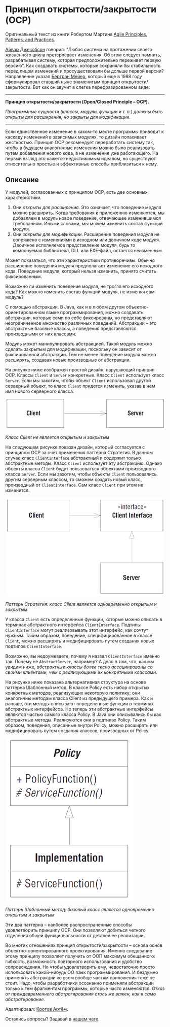 # Принцип открытости/закрытости (OCP)

Оригинальный текст из книги Робертом Мартина [Agile Principles, Patterns, and Practices](https://www.amazon.com/Agile-Principles-Patterns-Practices-C/dp/0131857258).

[Айвар Джекобсон](https://www.amazon.com/Object-Oriented-Software-Engineering-Approach/dp/0201544350) говорил: "Любая система на протяжении своего жизненного цикла претерпевает изменения. Об этом следует помнить, разрабатывая систему, которая предположительно переживет первую версию". Как создавать системы, которые сохраняли бы стабильность перед  лицом изменений и просуществовали бы дольше первой версии? Направление указал [Бертран Мейер](https://www.amazon.com/Object-Oriented-Software-Construction-Prentice-Hall-International/dp/0136290493), который еще в 1988 году сформулировал ставший ныне знаменитым принцип открытости/закрытости. Вот как он звучит в слегка перефразированном виде:

---
**Принцип открытости/закрытости (Open/Closed Principle – OCP).**

*Программные сущности (классы, модули, функции и т. п.) должны быть открыты для расширения, но закрыты для модификации.*

---

Если единственное изменение в каком-то месте программы приводит к каскаду изменений в зависимых модулях, то дизайн попахивает жесткостью. Принцип OCP рекомендует переработать систему так, чтобы в будущем аналогичные изменения можно было реализовать путем добавления нового кода, а не изменения уже работающего. На первый
взгляд это кажется недостижимым идеалом, но существуют относительно простые и эффективные способы приблизиться к нему.

## Описание

У модулей, согласованных с принципом OCP, есть две основных характеристики.

1. Они *открыты для расширения*. Это означает, что поведение модуля можно расширить. Когда требования к приложению изменяются, мы добавляем в модуль новое поведение, отвечающее изменившимся требованиям. Иными словами, мы можем изменить состав функций модуля.
1. Они *закрыты для модификации*. Расширение поведения модуля не сопряжено с изменениями в исходном или двоичном коде модуля. Двоичное исполняемое представление модуля, будь то компонуемая библиотека, DLL или EXE-файл, остается неизменным.

Может показаться, что эти характеристики противоречивы. Обычно расширение поведения модуля предполагает изменение его исходного
кода. Поведение модуля, который нельзя изменить, принято считать фиксированным.

Возможно ли изменить поведение модуля, не трогая его исходного кода? Как можно изменить состав функций модуля, не изменяя сам модуль?

С помощью абстракции. В Java, как и в любом другом объектно-ориентированном языке программирования, можно создавать абстракции, которые сами по себе фиксированы, но представляют неограниченное множество различных поведений. Абстракции – это абстрактные базовые классы, а поведения представляются производными от них классами.

Модуль может манипулировать абстракцией. Такой модуль можно сделать закрытым для модификации, поскольку он зависит от фиксированной абстракции. Тем не менее поведение модуля можно расширять, создавая новые производные от абстракции.

На рисунке ниже изображен простой дизайн, нарушающий принцип OCP. Классы ```Client``` и ```Server``` конкретные. Класс ```Client``` использует класс ```Server```. Если мы захотим, чтобы объект ```Client``` использовал другой серверный объект, то класс ```Client``` придется изменить, указав в нем имя нового серверного класса.

![_](./img/solid/ocp-img-01.png)

*Класс Client не является открытым и закрытым*

На следующем рисунке показан дизайн, который согласуется с принципом OCP за счет применения паттерна Стратегия. В данном случае класс ```ClientInterface``` абстрактный и содержит только абстрактные методы. Класс ```Client``` использует эту абстракцию. Однако объекты класса ```Client``` будут пользоваться объектами производного класса ```Server```. Если мы захотим, чтобы объекты ```Client``` пользовались другим серверным классом, то сможем создать новый класс, производный от ```ClientInterface```. Сам класс ```Client``` при этом не изменится.

![_](./img/solid/ocp-img-02.png)

*Паттерн Стратегия: класс Client является одновременно открытым и закрытым*

У класса ```Client``` есть определенные функции, которые можно описать в терминах абстрактного интерфейса ```ClientInterface```. Подтипы ```ClientInterface``` могут реализовывать этот интерфейс, как сочтут нужным. Таким образом, поведение, специфицированное в классе ```Client```, можно расширять и модифицировать путем создания новых подтипов ```ClientInterface```.

Возможно, вы недоумеваете, почему я назвал ```ClientInterface``` именно так. Почему не ```AbstractServer```, например? А дело в том, что, как мы увидим ниже, *абстрактные классы более тесно ассоциированы со своими клиентами, чем с реализующими их конкретными классами*.

На рисунке ниже показана альтернативная структура на основе паттерна Шаблонный метод. В классе Policy есть набор открытых конкретных методов, реализующих некоторую политику; они аналогичны методам класса Client из предыдущего примера. Как и раньше, эти методы описывают определенные функции в терминах абстрактных интерфейсов. Но теперь эти абстрактные интерфейсы являются частью самого класса Policy. В Java они описывались бы как абстрактные методы. Реализуются они в подтипах Policy. Таким образом, поведения, описанные внутри Policy, можно расширять или модифицировать путем создания классов, производных от Policy.

![_](./img/solid/ocp-img-03.png)

*Паттерн Шаблонный метод: базовый класс является одновременно открытым и закрытым*

Эти два паттерна – наиболее распространенные способы удовлетворить принципу OCP. Они позволяют добиться четкого отделения общей функциональности от деталей ее реализации.

Во многих отношениях принцип открытости/закрытости – основа основ объектно-ориентированного проектирования. Именно следование этому принципу позволяет получить от ООП максимум обещанного: гибкость, возможность повторного использования и удобство сопровождения. Но чтобы удовлетворить ему, недостаточно просто использовать какой-нибудь
ОО язык программирования. И бездумно применять абстракции ко всем вообще частям приложения тоже не стоит. Надо, чтобы разработчики осознанно применяли абстракции только к тем фрагментам программы, которые часто изменяются. *Отказ от преждевременного абстрагирования столь же важен, как и само абстрагирование.*

Адаптировал: [Кротов Артём](https://github.com/timmson).

Остались вопросы? Задавай в [нашем чате](https://t.me/technicalexcellenceru).
